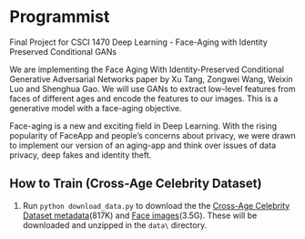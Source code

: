 # Programmist
Final Project for CSCI 1470 Deep Learning - Face-Aging with Identity Preserved Conditional GANs

We are implementing the Face Aging With Identity-Preserved Conditional Generative Adversarial Networks paper by Xu Tang, Zongwei Wang, Weixin Luo and Shenghua Gao. We will use GANs to extract low-level features from faces of different ages and encode the features to our images. This is a generative model with a face-aging objective. 

Face-aging is a new and exciting field in Deep Learning. With the rising popularity of FaceApp and people’s concerns about privacy, we were drawn to implement our version of an aging-app and think over issues of data privacy, deep fakes and identity theft.
 
## How to Train (Cross-Age Celebrity Dataset)
1. Run `python download_data.py` to download the the [Cross-Age Celebrity Dataset metadata](http://www.umiacs.umd.edu/~sirius/CACD/celebrity2000_meta.mat)(817K) and [Face images](https://drive.google.com/file/d/0B3zF40otoXI3OTR0Y0MtNnVhNFU/)(3.5G). These will be downloaded and unzipped in the `data\` directory. 
